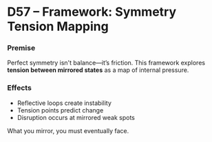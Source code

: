 # D57 – Framework: Symmetry Tension Mapping

### Premise

Perfect symmetry isn't balance—it’s friction. This framework explores **tension between mirrored states** as a map of internal pressure.

### Effects

- Reflective loops create instability  
- Tension points predict change  
- Disruption occurs at mirrored weak spots

What you mirror, you must eventually face.
